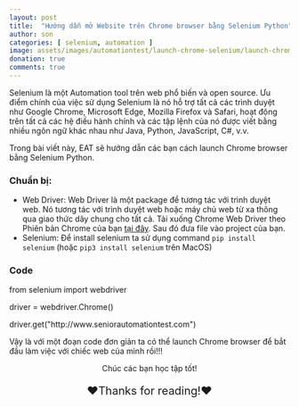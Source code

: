 ```yaml
---
layout: post
title:  "Hướng dẫn mở Website trên Chrome browser bằng Selenium Python"
author: son
categories: [ selenium, automation ]
image: assets/images/automationtest/launch-chrome-selenium/launch-chrome-selenium-python.png
donation: true
comments: true
---
```


Selenium là một Automation tool trên web phổ biến và open source. Ưu điểm chính của việc sử dụng Selenium là nó hỗ trợ tất cả các trình duyệt như Google Chrome, Microsoft Edge, Mozilla Firefox và Safari, hoạt động trên tất cả các hệ điều hành chính và các tập lệnh của nó được viết bằng nhiều ngôn ngữ khác nhau như Java, Python, JavaScript, C#, v.v. 

Trong bài viết này, EAT sẽ hướng dẫn các bạn cách launch Chrome browser bằng Selenium Python.

### Chuẩn bị:
* Web Driver: Web Driver là một package để tương tác với trình duyệt web. Nó tương tác với trình duyệt web hoặc máy chủ web từ xa thông qua giao thức dây chung cho tất cả. Tải xuống Chrome Web Driver theo Phiên bản Chrome của bạn <a href='https://sites.google.com/chromium.org/driver/downloads'>tại đây</a>.
Sau đó đưa file vào project của bạn.
* Selenium: Để install selenium ta sử dụng command `pip install selenium` (hoặc `pip3 install selenium` trên MacOS)


### Code

<div class="scriptCode">
  <p>from selenium import webdriver</p>
  <p>driver = webdriver.Chrome()</p>
  <p>driver.get("http://www.seniorautomationtest.com")</p>
</div>

Vậy là với một đoạn code đơn giản ta có thể launch Chrome browser để bắt đầu làm việc với chiếc web của mình rồi!!!

<div>
    <p style=" text-align: center; ">Chúc các bạn học tập tốt!</p>
    <p style=" text-align: center; font-size: 20px; ">❤️Thanks for reading!❤️</p>
</div>